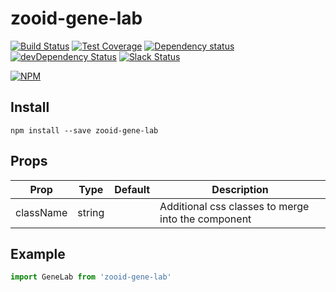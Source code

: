 # zooid-gene-lab

[![Build Status](https://travis-ci.org/octoblu/zooid-gene-lab.svg?branch=master)](https://travis-ci.org/octoblu/zooid-gene-lab)
[![Test Coverage](https://codecov.io/gh/octoblu/zooid-gene-lab/branch/master/graph/badge.svg)](https://codecov.io/gh/octoblu/zooid-gene-lab)
[![Dependency status](http://img.shields.io/david/octoblu/zooid-gene-lab.svg?style=flat)](https://david-dm.org/octoblu/zooid-gene-lab)
[![devDependency Status](http://img.shields.io/david/dev/octoblu/zooid-gene-lab.svg?style=flat)](https://david-dm.org/octoblu/zooid-gene-lab#info=devDependencies)
[![Slack Status](http://community-slack.octoblu.com/badge.svg)](http://community-slack.octoblu.com)

[![NPM](https://nodei.co/npm/zooid-gene-lab.svg?style=flat)](https://npmjs.org/package/zooid-gene-lab)

## Install
```
npm install --save zooid-gene-lab
```

## Props
| Prop      | Type   | Default | Description                          |
| ----------| -------| --------| -------------------------------------|
| className | string |         | Additional css classes to merge into the component |


## Example
```js
import GeneLab from 'zooid-gene-lab'
```
